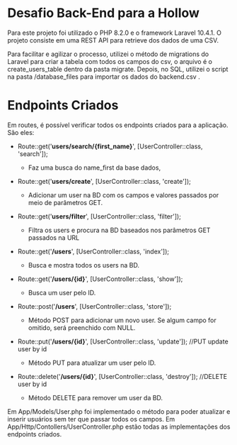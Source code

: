 # Desafio Back-End para a Hollow

Para este projeto foi utilizado o PHP 8.2.0 e o framework Laravel 10.4.1.
O projeto consiste em uma REST API para retrieve dos dados de uma CSV.

Para facilitar e agilizar o processo, utilizei o método de migrations do Laravel para criar a tabela com todos os campos do csv, o arquivo é o create_users_table dentro da pasta migrate. Depois, no SQL, utilizei o script na pasta /database_files para importar os dados do backend.csv .

# Endpoints Criados
Em routes, é possível verificar todos os endpoints criados para a aplicação. São eles:
- Route::get('<b>users/search/{first_name}</b>', [UserController::class, 'search']);
  - Faz uma busca do name_first da base dados, 

- Route::get('<b>users/create</b>', [UserController::class, 'create']);
  - Adicionar um user na BD com os campos e valores passados por meio de parâmetros GET.

- Route::get('<b>users/filter</b>', [UserController::class, 'filter']);
  - Filtra os users e procura na BD baseados nos parâmetros GET passados na URL

- Route::get('<b>/users</b>', [UserController::class, 'index']);
  - Busca e mostra todos os users na BD.

- Route::get('<b>/users/{id}</b>', [UserController::class, 'show']);
  - Busca um user pelo ID.

- Route::post('<b>/users</b>', [UserController::class, 'store']);
  - Método POST para adicionar um novo user. Se algum campo for omitido, será preenchido com NULL.

- Route::put('<b>/users/{id}</b>', [UserController::class, 'update']); //PUT update user by id
  - Método PUT para atualizar um user pelo ID.

- Route::delete('<b>/users/{id}</b>', [UserController::class, 'destroy']); //DELETE user by id
  - Método DELETE para remover um user da BD.

Em App/Models/User.php foi implementado o método para poder atualizar e inserir usuários sem ter que passar todos os campos.
Em App/Http/Contollers/UserController.php estão todas as implementações dos endpoints criados.
